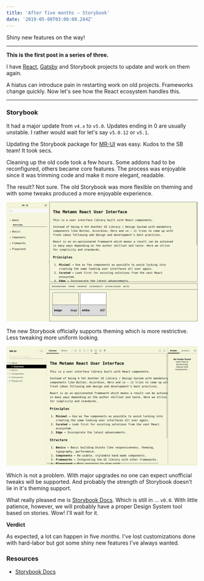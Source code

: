 ```yaml
---
title: 'After five months — Storybook'
date: '2019-05-08T03:00:00.284Z'
---
```


Shiny new features on the way!

<!--more-->

---

**This is the first post in a series of three.**

I have [React](/after-five-months-react), [Gatsby](/after-five-months-gatsby) and Storybook projects to update and work on them again.

A hiatus can introduce pain in restarting work on old projects. Frameworks change quickly. Now let's see how the React ecosystem handles this.

---

### Storybook

It had a major update from `v4.x` to `v5.0`. Updates ending in 0 are usually unstable. I rather would wait for let's say `v5.0.12` or `v5.1`.

Updating the Storybook package for [MR-UI](http://metamn.io/mr-ui) was easy. Kudos to the SB team! It took secs.

Cleaning up the old code took a few hours. Some addons had to be reconfigured, others became core features. The process was enjoyable since it was trimming code and make it more elegant, readable.

The result? Not sure. The old Storybook was more flexible on theming and with some tweaks produced a more enjoyable experience.

![The old Storybook](old-storybook.png)

The new Storybook officially supports theming which is more restrictive. Less tweaking more uniform looking.

![The new Storybook](new-storybook.png)

Which is not a problem. With major upgrades no one can expect unofficial tweaks will be supported. And probably the strength of Storybook doesn't lie in it's theming support.

What really pleased me is [Storybook Docs](https://medium.com/storybookjs/storybook-docs-sneak-peak-5be78445094a). Which is still in ... `v0.0`. With little patience, however, we will probably have a proper Design System tool based on stories. Wow! I'll wait for it.

**Verdict**

As expected, a lot can happen in five months. I've lost customizations done with hard-labor but got some shiny new features I've always wanted.

### Resources

- [Storybook Docs](https://medium.com/storybookjs/storybook-docs-sneak-peak-5be78445094a)
